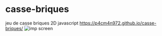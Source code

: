 # casse-briques
jeu de casse briques 2D javascript
https://p4cm4n972.github.io/casse-briques/
![imp screen](bkg.png)
